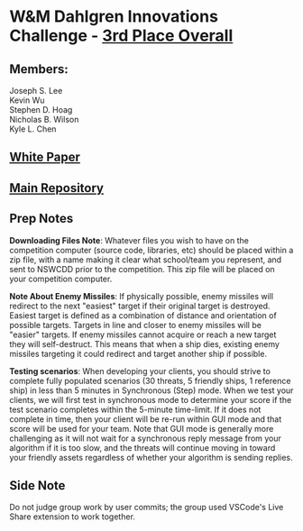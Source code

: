 # W&M Dahlgren Innovations Challenge - [3rd Place Overall](https://www.facebook.com/NSWCDahlgrenDivision/posts/pfbid08vMKFkqWHB8KQi2V8VrRXyxw76puAYYzAF93BBpb7aLzu5LEFQUbQvix8W9Gxvpjl?__cft__[0]=AZUCSnZiX_kc_hXEVvQalEKJo49LvrgIcXIYFvdy_QRkqbMmfF5h3_Fgl-bDcY6XJereVkGhihkcSvdPjHqTq0pGFmMB_A4LZDG2eoQ5aSP3RICYn7ANBJXPElUiPHos7c77iYVdJFlH7xpj6diNbt6HGJEF17eYSBkFJkD0R3rAp9WEJacvGO1K3fIaizzqdGtkCIXX_sSKyFyTCERvIJQ4&__tn__=%2CO%2CP-R)

## Members:
Joseph S. Lee  
Kevin Wu  
Stephen D. Hoag  
Nicholas B. Wilson  
Kyle L. Chen 

## [White Paper](https://docs.google.com/document/d/1Xppf6QdNAMhJ6N96sseM0M005vMf4IOP/edit?usp=sharing&ouid=106865301655792132926&rtpof=true&sd=true)

## [Main Repository](https://github.com/K-L-Chen/WM_Dahlgren_Challenge)

## Prep Notes

**Downloading Files Note**: Whatever files you wish to have on the competition computer (source code, libraries, etc) should be placed within a zip file, with a name making it clear what school/team you represent, and sent to NSWCDD prior to the competition. This zip file will be placed on your competition computer.

**Note About Enemy Missiles**: If physically possible, enemy missiles will redirect to the next "easiest" target if their original target is destroyed. Easiest target is defined as a combination of distance and orientation of possible targets. Targets in line and closer to enemy missiles will be "easier" targets. If enemy missiles cannot acquire or reach a new target they will self-destruct. This means that when a ship dies, existing enemy missiles targeting it could redirect and target another ship if possible.

**Testing scenarios**: When developing your clients, you should strive to complete fully populated scenarios (30 threats, 5 friendly ships, 1 reference ship) in less than 5 minutes in Synchronous (Step) mode. When we test your clients, we will first test in synchronous mode to determine your score if the test scenario completes within the 5-minute time-limit. If it does not complete in time, then your client will be re-run within GUI mode and that score will be used for your team. Note that GUI mode is generally more challenging as it will not wait for a synchronous reply message from your algorithm if it is too slow, and the threats will continue moving in toward your friendly assets regardless of whether your algorithm is sending replies.
  
## Side Note
Do not judge group work by user commits; the group used VSCode's Live Share extension to work together.
